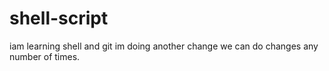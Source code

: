 # shell-script
iam learning shell and git
im doing another change
we can do changes any number of times.